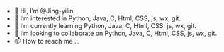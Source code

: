 - 👋 Hi, I’m @Jing-yilin
- 👀 I’m interested in Python, Java, C, Html, CSS, js, wx, git.
- 🌱 I’m currently learning Python, Java, C, Html, CSS, js, wx, git.
- 💞️ I’m looking to collaborate on Python, Java, C, Html, CSS, js, wx, git.
- 📫 How to reach me ...

<!---
Jing-yilin/Jing-yilin is a ✨ special ✨ repository because its `README.md` (this file) appears on your GitHub profile.
You can click the Preview link to take a look at your changes.
--->
